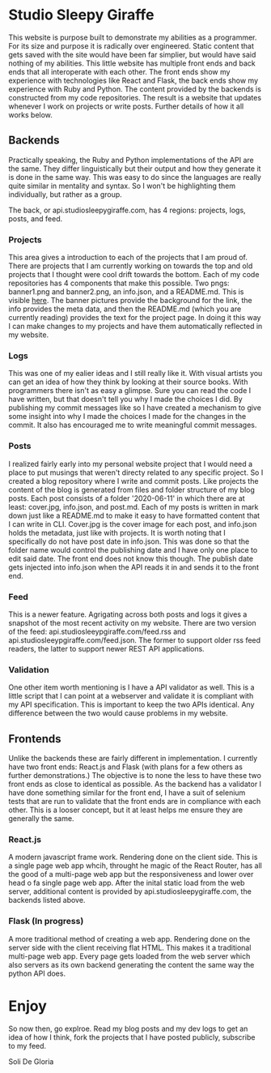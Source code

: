 # Studio Sleepy Giraffe

This website is purpose built to demonstrate my abilities as a programmer. For its size and purpose it is radically over engineered. Static content that gets saved with the site would have been far simplier, but would have said nothing of my abilities. This little website has multiple front ends and back ends that all interoperate with each other. The front ends show my experience with technologies like React and Flask, the back ends show my experience with Ruby and Python. The content provided by the backends is constructed from my code repositories. The result is a website that updates whenever I work on projects or write posts. Further details of how it all works below.

## Backends

Practically speaking, the Ruby and Python implementations of the API are the same. They differ linguistically but their output and how they generate it is done in the same way. This was easy to do since the languages are really quite similar in mentality and syntax. So I won't be highlighting them individually, but rather as a group.

The back, or api.studiosleepygiraffe.com, has 4 regions: projects, logs, posts, and feed. 

### Projects

This area gives a introduction to each of the projects that I am proud of. There are projects that I am currently working on towards the top and old projects that I thought were cool drift towards the bottom. Each of my code repositories has 4 components that make this possible. Two pngs: banner1.png and banner2.png, an info.json, and a README.md. This is visible [here](https://github.com/narcolapser/panerus). The banner pictures provide the background for the link, the info provides the meta data, and then the README.md (which you are currently reading) provides the text for the project page. In doing it this way I can make changes to my projects and have them automatically reflected in my website.

### Logs

This was one of my ealier ideas and I still really like it. With visual artists you can get an idea of how they think by looking at their source books. With programmers there isn't as easy a glimpse. Sure you can read the code I have written, but that doesn't tell you why I made the choices I did. By publishing my commit messages like so I have created a mechanism to give some insight into why I made the choices I made for the changes in the commit. It also has encouraged me to write meaningful commit messages. 

### Posts

I realized fairly early into my personal website project that I would need a place to put musings that weren't directy related to any specific project. So I created a blog repository where I write and commit posts. Like projects the content of the blog is generated from files and folder structure of my blog posts. Each post consists of a folder '2020-06-11' in which there are at least: cover.jpg, info.json, and post.md. Each of my posts is written in mark down just like a README.md to make it easy to have formatted content that I can write in CLI. Cover.jpg is the cover image for each post, and info.json holds the metadata, just like with projects. It is worth noting that I specifically do not have post date in info.json. This was done so that the folder name would control the publishing date and I have only one place to edit said date. The front end does not know this though. The publish date gets injected into info.json when the API reads it in and sends it to the front end.

### Feed

This is a newer feature. Agrigating across both posts and logs it gives a snapshot of the most recent activity on my website. There are two version of the feed: api.studiosleeypgiraffe.com/feed.rss and api.studiosleeypgiraffe.com/feed.json. The former to support older rss feed readers, the latter to support newer REST API applications. 

### Validation

One other item worth mentioning is I have a API validator as well. This is a little script that I can point at a webserver and validate it is compliant with my API specification. This is important to keep the two APIs identical. Any difference between the two would cause problems in my website.

## Frontends

Unlike the backends these are fairly different in implementation. I currently have two front ends: React.js and Flask (with plans for a few others as further demonstrations.) The objective is to none the less to have these two front ends as close to identical as possible. As the backend has a validator I have done something similar for the front end, I have a suit of selenium tests that are run to validate that the front ends are in compliance with each other. This is a looser concept, but it at least helps me ensure they are generally the same.

### React.js

A modern javascript frame work. Rendering done on the client side. This is a single page web app whcih, throught he magic of the React Router, has all the good of a multi-page web app but the responsiveness and lower over head o fa single page web app. After the inital static load from the web server, additional content is provided by api.studiosleepygiraffe.com, the backends listed above. 

### Flask (In progress)

A more traditional method of creating a web app. Rendering done on the server side with the client receiving flat HTML. This makes it a traditional multi-page web app. Every page gets loaded from the web server which also servers as its own backend generating the content the same way the python API does. 

# Enjoy

So now then, go explroe. Read my blog posts and my dev logs to get an idea of how I think, fork the projects that I have posted publicly, subscribe to my feed. 

Soli De Gloria
